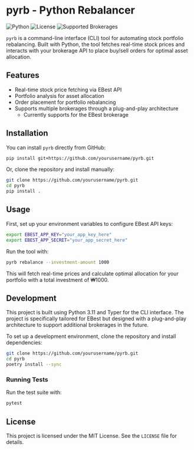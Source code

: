 # pyrb - Python Rebalancer

![Python](https://img.shields.io/badge/Python-v3.11-blue)
![License](https://img.shields.io/badge/License-MIT-green)
![Supported Brokerages](https://img.shields.io/badge/Supported%20Brokerages-EBest-orange)

`pyrb` is a command-line interface (CLI) tool for automating stock portfolio rebalancing. Built with Python, the tool fetches real-time stock prices and interacts with your brokerage API to place buy/sell orders for optimal asset allocation.

## Features

- Real-time stock price fetching via EBest API
- Portfolio analysis for asset allocation
- Order placement for portfolio rebalancing
- Supports multiple brokerages through a plug-and-play architecture
  - Currently supports for the EBest brokerage

## Installation

You can install `pyrb` directly from GitHub:

```bash
pip install git+https://github.com/yourusername/pyrb.git
```

Or, clone the repository and install manually:

```bash
git clone https://github.com/yourusername/pyrb.git
cd pyrb
pip install .
```

## Usage

First, set up your environment variables to configure EBest API keys:

```bash
export EBEST_APP_KEY="your_app_key_here"
export EBEST_APP_SECRET="your_app_secret_here"
```

Run the tool with:

```bash
pyrb rebalance --investment-amount 1000
```

This will fetch real-time prices and calculate optimal allocation for your portfolio with a total investment of ₩1000.

## Development

This project is built using Python 3.11 and Typer for the CLI interface. The project is specifically tailored for EBest but designed with a plug-and-play architecture to support additional brokerages in the future.

To set up a development environment, clone the repository and install dependencies:

```bash
git clone https://github.com/yourusername/pyrb.git
cd pyrb
poetry install --sync
```

### Running Tests

Run the test suite with:

```bash
pytest
```

## License

This project is licensed under the MIT License. See the `LICENSE` file for details.
